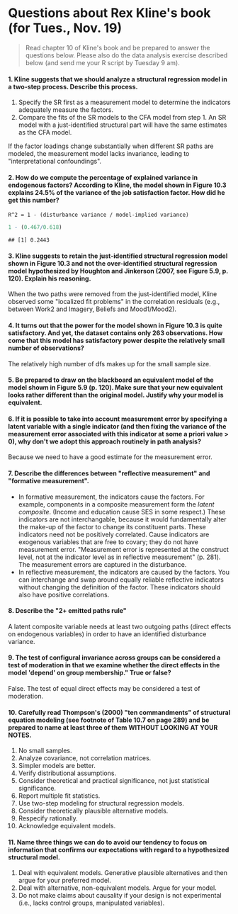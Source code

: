 Questions about Rex Kline's book (for Tues., Nov. 19)
===============================================================================

> Read chapter 10 of Kline's book and be prepared to answer the questions below. Please also do the data analysis exercise described below (and send me your R script by Tuesday 9 am). 
 
#### 1. Kline suggests that we should analyze a structural regression model in a two-step process. Describe this process.

1. Specify the SR first as a measurement model to determine the indicators adequately measure the factors.
2. Compare the fits of the SR models to the CFA model from step 1. An SR model with a just-identified structural part will have the same estimates as the CFA model.

If the factor loadings change substantially when different SR paths are modeled, the measurement model lacks invariance, leading to "interpretational confoundings".



#### 2. How do we compute the percentage of explained variance in endogenous factors? According to Kline, the model shown in Figure 10.3 explains 24.5% of the variance of the job satisfaction factor. How did he get this number?

```
R^2 = 1 - (disturbance variance / model-implied variance)
```


```r
1 - (0.467/0.618)
```

```
## [1] 0.2443
```




#### 3. Kline suggests to retain the just-identified structural regression model shown in Figure 10.3 and not the over-identified structural regression model hypothesized by Houghton and Jinkerson (2007, see Figure 5.9, p. 120). Explain his reasoning.

When the two paths were removed from the just-identified model, Kline observed some "localized fit problems" in the correlation residuals (e.g., between Work2 and Imagery, Beliefs and Mood1/Mood2).



#### 4. It turns out that the power for the model shown in Figure 10.3 is quite satisfactory. And yet, the dataset contains only 263 observations. How come that this model has satisfactory power despite the relatively small number of observations?

The relatively high number of dfs makes up for the small sample size.



#### 5. Be prepared to draw on the blackboard an equivalent model of the model shown in Figure 5.9 (p. 120). Make sure that your new equivalent looks rather different than the original model. Justify why your model is equivalent.



#### 6. If it is possible to take into account measurement error by specifying a latent variable with a single indicator (and then fixing the variance of the measurement error associated with this indicator at some a priori value > 0), why don't we adopt this approach routinely in path analysis?

Because we need to have a good estimate for the measurement error.



#### 7. Describe the differences between "reflective measurement" and "formative measurement".

* In formative measurement, the indicators cause the factors. For example, components in a composite measurement form the _latent composite_. (Income and education cause SES in some respect.) These indicators are not interchangable, because it would fundamentally alter the make-up of the factor to change its constituent parts. These indicators need not be positively correlated. Cause indicators are exogenous variables that are free to covary; they do not have measurement error. "Measurement error is represented at the construct level, not at the indicator level as in reflective measurement" (p. 281). The measurement errors are captured in the disturbance.
* In reflective measurement, the indicators are caused by the factors. You can interchange and swap around equally reliable reflective indicators without changing the definition of the factor. These indicators should also have positive correlations. 



#### 8. Describe the "2+ emitted paths rule"

A latent composite variable needs at least two outgoing paths (direct effects on endogenous variables) in order to have an identified disturbance variance.



#### 9. The test of configural invariance across groups can be considered a test of moderation in that we examine whether the direct effects in the model 'depend' on group membership." True or false?

False. The test of equal direct effects may be considered a test of moderation.



#### 10. Carefully read Thompson's (2000) "ten commandments" of structural equation modeling (see footnote of Table 10.7 on page 289) and be prepared to name at least three of them WITHOUT LOOKING AT YOUR NOTES.

1. No small samples.
2. Analyze covariance, not correlation matrices.
3. Simpler models are better.
4. Verify distributional assumptions.
5. Consider theoretical and practical significance, not just statistical significance.
6. Report multiple fit statistics.
7. Use two-step modeling for structural regression models.
8. Consider theoretically plausible alternative models.
9. Respecify rationally.
10. Acknowledge equivalent models.



#### 11. Name three things we can do to avoid our tendency to focus on information that confirms our expectations with regard to a hypothesized structural model.

1. Deal with equivalent models. Generative plausible alternatives and then argue for your preferred model.
2. Deal with alternative, non-equivalent models. Argue for your model.
3. Do not make claims about causality if your design is not experimental (i.e., lacks control groups, manipulated variables).

